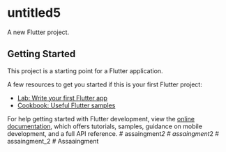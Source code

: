 # untitled5

A new Flutter project.

## Getting Started

This project is a starting point for a Flutter application.

A few resources to get you started if this is your first Flutter project:

- [Lab: Write your first Flutter app](https://docs.flutter.dev/get-started/codelab)
- [Cookbook: Useful Flutter samples](https://docs.flutter.dev/cookbook)

For help getting started with Flutter development, view the
[online documentation](https://docs.flutter.dev/), which offers tutorials,
samples, guidance on mobile development, and a full API reference.
#   a s s a i n g m e n t _ 2  
 #   a s s a i n g m e n t _ 2  
 #   a s s a i n g m e n t _ 2  
 #   A s s a a i n g m e n t  
 